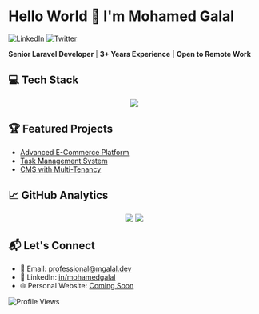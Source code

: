 # Hello World 👋 I'm Mohamed Galal

[![LinkedIn](https://img.shields.io/badge/LinkedIn-0077B5?style=for-the-badge&logo=linkedin&logoColor=white)](https://www.linkedin.com/in/your-profile)
[![Twitter](https://img.shields.io/badge/Twitter-1DA1F2?style=for-the-badge&logo=twitter&logoColor=white)](https://twitter.com/your-handle)

**Senior Laravel Developer** | **3+ Years Experience** | **Open to Remote Work**

## 💻 Tech Stack
<p align="center">
  <img src="https://skillicons.dev/icons?i=laravel,php,js,html,css,linux,mysql,git,nginx,redis" />
</p>

## 🏆 Featured Projects
- [Advanced E-Commerce Platform](https://github.com/mgalal8866/ecommerce)
- [Task Management System](https://github.com/mgalal8866/task-manager)
- [CMS with Multi-Tenancy](https://github.com/mgalal8866/cms)

## 📈 GitHub Analytics
<p align="center">
  <img src="https://github-readme-stats.vercel.app/api?username=mgalal8866&show_icons=true&theme=dark&hide_border=true" />
  <img src="https://github-readme-stats.vercel.app/api/top-langs/?username=mgalal8866&layout=compact&theme=dark&hide_border=true" />
</p>

## 📬 Let's Connect
- 📧 Email: professional@mgalal.dev
- 💼 LinkedIn: [in/mohamedgalal](https://linkedin.com/in/your-profile)
- 🌐 Personal Website: [Coming Soon](https://)

<img src="https://komarev.com/ghpvc/?username=mgalal8866&style=flat-square&color=blueviolet" alt="Profile Views" />
